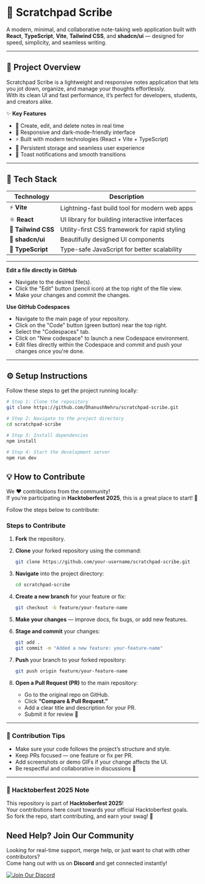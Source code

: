 # 🎯 Scratchpad Scribe

A modern, minimal, and collaborative note-taking web application built with **React**, **TypeScript**, **Vite**, **Tailwind CSS**, and **shadcn/ui** — designed for speed, simplicity, and seamless writing.

---

## 🚀 Project Overview

Scratchpad Scribe is a lightweight and responsive notes application that lets you jot down, organize, and manage your thoughts effortlessly.  
With its clean UI and fast performance, it’s perfect for developers, students, and creators alike.

✨ **Key Features**
- 📝 Create, edit, and delete notes in real time  
- 🌙 Responsive and dark-mode-friendly interface  
- ⚡ Built with modern technologies (React + Vite + TypeScript)  
- 💾 Persistent storage and seamless user experience  
- 🔔 Toast notifications and smooth transitions  

---

## 🧩 Tech Stack

| Technology | Description |
|-------------|-------------|
| ⚡ **Vite** | Lightning-fast build tool for modern web apps |
| ⚛️ **React** | UI library for building interactive interfaces |
| 💅 **Tailwind CSS** | Utility-first CSS framework for rapid styling |
| 🧱 **shadcn/ui** | Beautifully designed UI components |
| 🧠 **TypeScript** | Type-safe JavaScript for better scalability |

---

**Edit a file directly in GitHub**

- Navigate to the desired file(s).
- Click the "Edit" button (pencil icon) at the top right of the file view.
- Make your changes and commit the changes.

**Use GitHub Codespaces**

- Navigate to the main page of your repository.
- Click on the "Code" button (green button) near the top right.
- Select the "Codespaces" tab.
- Click on "New codespace" to launch a new Codespace environment.
- Edit files directly within the Codespace and commit and push your changes once you're done.

---

## ⚙️ Setup Instructions

Follow these steps to get the project running locally:

```bash
# Step 1: Clone the repository
git clone https://github.com/DhanushNehru/scratchpad-scribe.git

# Step 2: Navigate to the project directory
cd scratchpad-scribe

# Step 3: Install dependencies
npm install

# Step 4: Start the development server
npm run dev
```

## 💡 How to Contribute

We ❤️ contributions from the community!  
If you’re participating in **Hacktoberfest 2025**, this is a great place to start! 🌱  

Follow the steps below to contribute:

### Steps to Contribute

1. **Fork** the repository.  
2. **Clone** your forked repository using the command:
 
   ```bash
   git clone https://github.com/your-username/scratchpad-scribe.git
   ```
3. **Navigate** into the project directory:

   ```bash  
   cd scratchpad-scribe
   ```
4. **Create a new branch** for your feature or fix:
     
   ```bash
   git checkout -b feature/your-feature-name
   ```
5. **Make your changes** — improve docs, fix bugs, or add new features.  
6. **Stage and commit** your changes:

    ```bash 
   git add .
   git commit -m "Added a new feature: your-feature-name"
   ```
    
7. **Push** your branch to your forked repository:

   ```bash
   git push origin feature/your-feature-name
   ```

8. **Open a Pull Request (PR)** to the main repository:  
   - Go to the original repo on GitHub.  
   - Click **“Compare & Pull Request.”**  
   - Add a clear title and description for your PR.  
   - Submit it for review 🚀  

---

### 🧩 Contribution Tips

- Make sure your code follows the project’s structure and style.  
- Keep PRs focused — one feature or fix per PR.  
- Add screenshots or demo GIFs if your change affects the UI.  
- Be respectful and collaborative in discussions 💬  

---

### 🌸 Hacktoberfest 2025 Note

This repository is part of **Hacktoberfest 2025**!  
Your contributions here count towards your official Hacktoberfest goals.  
So fork the repo, start contributing, and earn your swag! 🎉  


## Need Help? Join Our Community

Looking for real-time support, merge help, or just want to chat with other contributors?  
Come hang out with us on **Discord** and get connected instantly!

[![Join Our Discord](https://img.shields.io/badge/Discord-Join%20Server-5865F2?logo=discord&logoColor=white&style=for-the-badge)](https://discord.com/invite/Yn9g6KuWyA)
